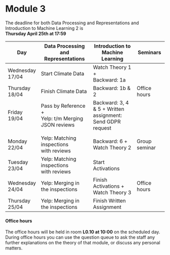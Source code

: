 
# Module 3

The deadline for both Data Processing and Representations and Introduction to Machine Learning 2 is<br>**Thursday April 25th at 17:59**

| Day                | Data Processing<br>and Representations | Introduction to<br>Machine Learning | Seminars          |
| ------------------ | ---------------------------- | ----------------------------------- | --------------------------- |
| Wednesday<br>17/04 | Start Climate Data           | Watch Theory 1 +<br>Backward: 1a    |                             |
| Thursday<br>18/04  | Finish Climate Data          | Backward: 1b & 2                    | Office hours                |
| Friday<br>19/04    | Pass by Reference +<br>Yelp: t/m Merging JSON reviews | Backward: 3, 4 & 5 + Written<br>assignment: Send GDPR request | |
|                    |                                                       |                                                               | |
| Monday<br>22/04    | Yelp: Matching inspections<br>with reviews | Backward: 6 +<br>Watch Theory 2 | Group seminar     |
| Tuesday<br>23/04   | Yelp: Matching inspections<br>with reviews | Start Activations        |                          |
| Wednesday<br>24/04 | Yelp: Merging in the inspections | Finish Activations +<br>Watch Theory 3 | Office hours         |
| Thursday<br>25/04  | Yelp: Merging in the inspections | Finish Written Assignment       |                             |



#### Office hours

The office hours will be held in room **L0.10 at 10:00** on the scheduled day. During office hours you can use the question queue to ask the staff any further explanations on the theory of that module, or discuss any personal matters.

